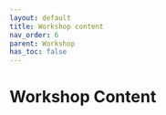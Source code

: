 ```yaml
---
layout: default
title: Workshop content
nav_order: 6
parent: Workshop
has_toc: false
---
```


# Workshop Content